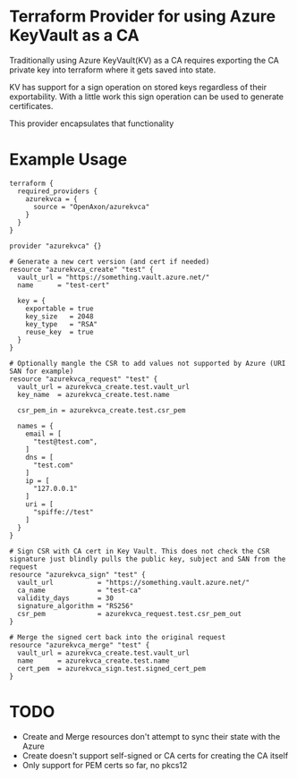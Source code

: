 # Terraform Provider for using Azure KeyVault as a CA

Traditionally using Azure KeyVault(KV) as a CA requires exporting the CA private key into terraform where it gets saved into state.

KV has support for a sign operation on stored keys regardless of their exportability. With a little work this sign operation can be used to generate certificates.

This provider encapsulates that functionality

# Example Usage

```hcl
terraform {
  required_providers {
    azurekvca = {
      source = "OpenAxon/azurekvca"
    }
  }
}

provider "azurekvca" {}

# Generate a new cert version (and cert if needed)
resource "azurekvca_create" "test" {
  vault_url = "https://something.vault.azure.net/"
  name      = "test-cert"

  key = {
    exportable = true
    key_size   = 2048
    key_type   = "RSA"
    reuse_key  = true
  }
}

# Optionally mangle the CSR to add values not supported by Azure (URI SAN for example)
resource "azurekvca_request" "test" {
  vault_url = azurekvca_create.test.vault_url
  key_name  = azurekvca_create.test.name

  csr_pem_in = azurekvca_create.test.csr_pem

  names = {
    email = [
      "test@test.com",
    ]
    dns = [
      "test.com"
    ]
    ip = [
      "127.0.0.1"
    ]
    uri = [
      "spiffe://test"
    ]
  }
}

# Sign CSR with CA cert in Key Vault. This does not check the CSR signature just blindly pulls the public key, subject and SAN from the request
resource "azurekvca_sign" "test" {
  vault_url           = "https://something.vault.azure.net/"
  ca_name             = "test-ca"
  validity_days       = 30
  signature_algorithm = "RS256"
  csr_pem             = azurekvca_request.test.csr_pem_out
}

# Merge the signed cert back into the original request
resource "azurekvca_merge" "test" {
  vault_url = azurekvca_create.test.vault_url
  name      = azurekvca_create.test.name
  cert_pem  = azurekvca_sign.test.signed_cert_pem
}

```

# TODO
* Create and Merge resources don't attempt to sync their state with the Azure
* Create doesn't support self-signed or CA certs for creating the CA itself
* Only support for PEM certs so far, no pkcs12
